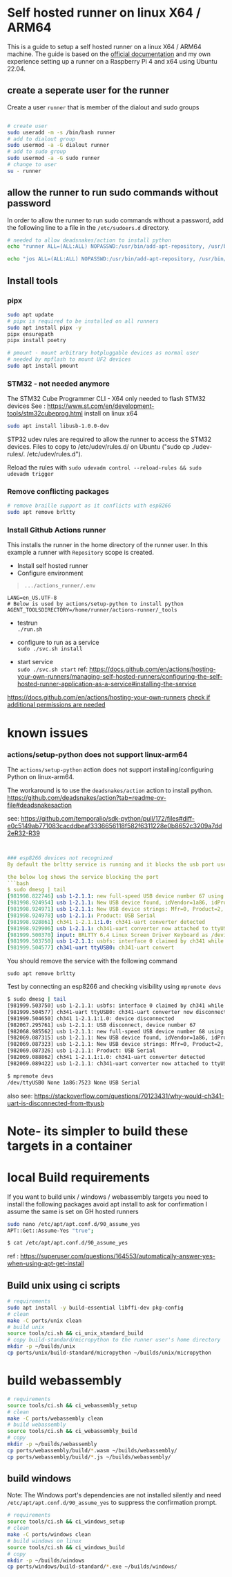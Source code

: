 # Self hosted runner on linux X64 / ARM64

This is a guide to setup a self hosted runner on a linux X64 / ARM64 machine. 
The guide is based on the [official documentation](https://docs.github.com/en/actions/hosting-your-own-runners) 
and my own experience setting up a runner on a Raspberry Pi 4 and x64 using Ubuntu 22.04.


## create a seperate user for the runner
Create a user `runner` that is member of the dialout and sudo groups
```bash

# create user
sudo useradd -m -s /bin/bash runner
# add to dialout group
sudo usermod -a -G dialout runner
# add to sudo group
sudo usermod -a -G sudo runner
# change to user
su - runner
```
## allow the runner to run sudo commands without password
In order to allow the runner to run sudo commands without a password, add the following line to a file in the `/etc/sudoers.d` directory.

```bash
# needed to allow deadsnakes/action to install python
echo "runner ALL=(ALL:ALL) NOPASSWD:/usr/bin/add-apt-repository, /usr/bin/apt-get, /usr/bin/apt install" | sudo tee /etc/sudoers.d/runner

echo "jos ALL=(ALL:ALL) NOPASSWD:/usr/bin/add-apt-repository, /usr/bin/apt-get, /usr/bin/apt install" | sudo tee /etc/sudoers.d/jos

```

## Install tools 
### pipx 
```bash
sudo apt update
# pipx is required to be installed on all runners
sudo apt install pipx -y
pipx ensurepath
pipx install poetry

# pmount - mount arbitrary hotpluggable devices as normal user
# needed by mpflash to mount UF2 devices
sudo apt install pmount
```

### STM32 - not needed anymore 

The STM32 Cube Programmer CLI - X64 only
needed to flash STM32 devices
See : https://www.st.com/en/development-tools/stm32cubeprog.html
install on linux x64
```bash
sudo apt install libusb-1.0.0-dev
```

STP32 udev rules are required to allow the runner to access the STM32 devices.
Files to copy to /etc/udev/rules.d/ on Ubuntu ("sudo cp ./udev-rules/*.* /etc/udev/rules.d").

Reload the rules with
`sudo udevadm control --reload-rules && sudo udevadm trigger`


### Remove conflicting packages
```bash
# remove braille support as it conflicts with esp8266
sudo apt remove brltty
``` 

### Install Github Actions runner
This installs the runner in the home directory of the runner user.
In this example a runner with `Repository` scope  is created. 

- Install self hosted runner 
- Configure environment 
> `.../actions_runner/.env`
```
LANG=en_US.UTF-8 
# Below is used by actions/setup-python to install python
AGENT_TOOLSDIRECTORY=/home/runner/actions-runner/_tools
```
- testrun  
    `./run.sh`
- configure to run as a service  
    `sudo ./svc.sh install`

- start service  
  `sudo ./svc.sh start`
   ref: https://docs.github.com/en/actions/hosting-your-own-runners/managing-self-hosted-runners/configuring-the-self-hosted-runner-application-as-a-service#installing-the-service


https://docs.github.com/en/actions/hosting-your-own-runners
[check if additional permissions are needed](https://github.com/actions/setup-python/blob/main/docs/advanced-usage.md#linux)


# known issues

### actions/setup-python does not support linux-arm64
The `actions/setup-python` action does not support installing/configuring Python on linux-arm64.

The workaround is to use the `deadsnakes/action` action to install python.
https://github.com/deadsnakes/action?tab=readme-ov-file#deadsnakesaction

see:  https://github.com/temporalio/sdk-python/pull/172/files#diff-e0c5149ab771083cacddbeaf3336656118f582f6311228e0b8652c3209a7dd2eR32-R39


```yaml


### esp8266 devices not recognized 
By default the brltty service is running and it blocks the usb port used by an esp8266.

the below log shows the service blocking the port
```bash
$ sudo dmesg | tail
[981998.822746] usb 1-2.1.1: new full-speed USB device number 67 using xhci_hcd
[981998.924954] usb 1-2.1.1: New USB device found, idVendor=1a86, idProduct=7523, bcdDevice= 2.64
[981998.924971] usb 1-2.1.1: New USB device strings: Mfr=0, Product=2, SerialNumber=0
[981998.924978] usb 1-2.1.1: Product: USB Serial
[981998.928861] ch341 1-2.1.1:1.0: ch341-uart converter detected
[981998.929906] usb 1-2.1.1: ch341-uart converter now attached to ttyUSB0
[981999.500370] input: BRLTTY 6.4 Linux Screen Driver Keyboard as /devices/virtual/input/input49
[981999.503750] usb 1-2.1.1: usbfs: interface 0 claimed by ch341 while 'brltty' sets config #1
[981999.504577] ch341-uart ttyUSB0: ch341-uart convert
``` 

You should remove the service with the following command
```
sudo apt remove brltty
```
Test by connecting an esp8266 and checking visibility using `mpremote devs`

```bash	
$ sudo dmesg | tail
[981999.503750] usb 1-2.1.1: usbfs: interface 0 claimed by ch341 while 'brltty' sets config #1
[981999.504577] ch341-uart ttyUSB0: ch341-uart converter now disconnected from ttyUSB0
[981999.504650] ch341 1-2.1.1:1.0: device disconnected
[982067.295761] usb 1-2.1.1: USB disconnect, device number 67
[982068.985562] usb 1-2.1.1: new full-speed USB device number 68 using xhci_hcd
[982069.087315] usb 1-2.1.1: New USB device found, idVendor=1a86, idProduct=7523, bcdDevice= 2.64
[982069.087323] usb 1-2.1.1: New USB device strings: Mfr=0, Product=2, SerialNumber=0
[982069.087326] usb 1-2.1.1: Product: USB Serial
[982069.088862] ch341 1-2.1.1:1.0: ch341-uart converter detected
[982069.089422] usb 1-2.1.1: ch341-uart converter now attached to ttyUSB0

$ mpremote devs
/dev/ttyUSB0 None 1a86:7523 None USB Serial
```	
also see: https://stackoverflow.com/questions/70123431/why-would-ch341-uart-is-disconnected-from-ttyusb


# Note- its simpler to build these targets in a container 

# local Build requirements 

If you want to build unix / windows / webassembly targets you need to install the following packages
avoid apt install to ask for confirmation
I assume the same is set on GH hosted runners
```bash
sudo nano /etc/apt/apt.conf.d/90_assume_yes
APT::Get::Assume-Yes "true";

$ cat /etc/apt/apt.conf.d/90_assume_yes
```
ref : https://superuser.com/questions/164553/automatically-answer-yes-when-using-apt-get-install


## Build unix using ci scripts
``` bash
# requirements
sudo apt install -y build-essential libffi-dev pkg-config
# clean
make -C ports/unix clean
# build unix
source tools/ci.sh && ci_unix_standard_build
# copy build-standard/micropython to the runner user's home directory
mkdir -p ~/builds/unix
cp ports/unix/build-standard/micropython ~/builds/unix/micropython
```

# build webassembly
```bash
# requirements
source tools/ci.sh && ci_webassembly_setup
# clean
make -C ports/webassembly clean
# build webassembly
source tools/ci.sh && ci_webassembly_build
# copy 
mkdir -p ~/builds/webassembly
cp ports/webassembly/build/*.wasm ~/builds/webassembly/
cp ports/webassembly/build/*.js ~/builds/webassembly/
```



## build windows 
Note: The Windows port's dependencies are not installed silently and need `/etc/apt/apt.conf.d/90_assume_yes`
to suppress the confirmation prompt.

```bash
# requirements
source tools/ci.sh && ci_windows_setup
# clean
make -C ports/windows clean
# build windows on linux
source tools/ci.sh && ci_windows_build
# copy 
mkdir -p ~/builds/windows
cp ports/windows/build-standard/*.exe ~/builds/windows/

```
